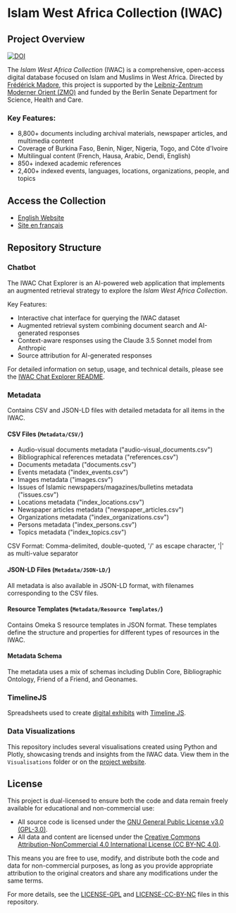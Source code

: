 # Islam West Africa Collection (IWAC)

## Project Overview

[![DOI](https://zenodo.org/badge/664653958.svg)](https://zenodo.org/doi/10.5281/zenodo.10390351)

The *Islam West Africa Collection* (IWAC) is a comprehensive, open-access digital database focused on Islam and Muslims in West Africa. Directed by [Frédérick Madore](https://frederickmadore.com/), this project is supported by the [Leibniz-Zentrum Moderner Orient (ZMO)](https://www.zmo.de/en) and funded by the Berlin Senate Department for Science, Health and Care.

### Key Features:
- 8,800+ documents including archival materials, newspaper articles, and multimedia content
- Coverage of Burkina Faso, Benin, Niger, Nigeria, Togo, and Côte d'Ivoire
- Multilingual content (French, Hausa, Arabic, Dendi, English)
- 850+ indexed academic references
- 2,400+ indexed events, languages, locations, organizations, people, and topics

## Access the Collection

- [English Website](https://islam.zmo.de/s/westafrica/)
- [Site en français](https://islam.zmo.de/s/afrique_ouest/)

## Repository Structure

### Chatbot

The IWAC Chat Explorer is an AI-powered web application that implements an augmented retrieval strategy to explore the *Islam West Africa Collection*.

Key Features:
- Interactive chat interface for querying the IWAC dataset
- Augmented retrieval system combining document search and AI-generated responses
- Context-aware responses using the Claude 3.5 Sonnet model from Anthropic
- Source attribution for AI-generated responses

For detailed information on setup, usage, and technical details, please see the [IWAC Chat Explorer README](./Chatbot/README.md).

### Metadata
Contains CSV and JSON-LD files with detailed metadata for all items in the IWAC.

#### CSV Files (`Metadata/CSV/`)
- Audio-visual documents metadata ("audio-visual_documents.csv")
- Bibliographical references metadata ("references.csv")
- Documents metadata ("documents.csv")
- Events metadata ("index_events.csv")
- Images metadata ("images.csv")
- Issues of Islamic newspapers/magazines/bulletins metadata ("issues.csv")
- Locations metadata ("index_locations.csv")
- Newspaper articles metadata ("newspaper_articles.csv")
- Organizations metadata ("index_organizations.csv")
- Persons metadata ("index_persons.csv")
- Topics metadata ("index_topics.csv")

CSV Format: Comma-delimited, double-quoted, '/' as escape character, '|' as multi-value separator

#### JSON-LD Files (`Metadata/JSON-LD/`)
All metadata is also available in JSON-LD format, with filenames corresponding to the CSV files.

#### Resource Templates (`Metadata/Resource Templates/`)
Contains Omeka S resource templates in JSON format. These templates define the structure and properties for different types of resources in the IWAC.

#### Metadata Schema
The metadata uses a mix of schemas including Dublin Core, Bibliographic Ontology, Friend of a Friend, and Geonames.

### TimelineJS
Spreadsheets used to create [digital exhibits](https://islam.zmo.de/s/westafrica/page/exhibits) with [Timeline JS](https://timeline.knightlab.com/).

### Data Visualizations

This repository includes several visualisations created using Python and Plotly, showcasing trends and insights from the IWAC data. View them in the `Visualisations` folder or on the [project website](https://islam.zmo.de/s/westafrica/page/digital-humanities).

## License

This project is dual-licensed to ensure both the code and data remain freely available for educational and non-commercial use:

- All source code is licensed under the [GNU General Public License v3.0 (GPL-3.0)](LICENSE-GPL).
- All data and content are licensed under the [Creative Commons Attribution-NonCommercial 4.0 International License (CC BY-NC 4.0)](LICENSE-CC-BY-NC).

This means you are free to use, modify, and distribute both the code and data for non-commercial purposes, as long as you provide appropriate attribution to the original creators and share any modifications under the same terms.

For more details, see the [LICENSE-GPL](LICENSE-GPL) and [LICENSE-CC-BY-NC](LICENSE-CC-BY-NC) files in this repository.
